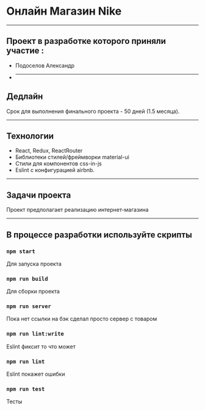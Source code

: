 # Онлайн Магазин Nike

---

## Проект в разработке которого приняли участие :

- Подоселов Александр
- ***

## Дедлайн

Срок для выполнения финального проекта - 50 дней (1.5 месяца).

---

## Технологии

- React, Redux, ReactRouter
- Библиотеки стилей/фреймворки material-ui
- Стили для компонентов сss-in-js
- Eslint с конфигурацией airbnb.

---

## Задачи проекта

Проект предполагает реализацию интернет-магазина

---

## В процессе разработки используйте скрипты

### `npm start`

Для запуска проекта

### `npm run build`

Для сборки проекта

### `npm run server`

Пока нет ссылки на бэк сделал просто сервер с товаром

### `npm run lint:write`

Eslint фиксит то что может

### `npm run lint`

Eslint покажет ошибки

### `npm run test`

Тесты
